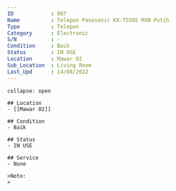 ```yaml
---
ID            : 087
Name          : Telepon Panasonic KX-TS505 MXW Putih
Type          : Telepon
Category      : Electronic
S/N           : -
Condition     : Baik
Status        : IN USE
Location      : Mawar 02
Sub_Location  : Living Room
Last_Upd      : 14/08/2022
---
```




```ad-History
collapse: open

## Location
- [[Mawar 02]]

## Condition
- Baik

## Status
- IN USE

## Service
- None

>Note:
>


```
